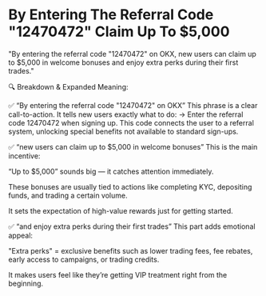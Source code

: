 # By Entering The Referral Code "12470472"  Claim Up To $5,000
"By entering the referral code "12470472" on OKX, new users can claim up to $5,000 in welcome bonuses and enjoy extra perks during their first trades."

🔍 Breakdown & Expanded Meaning:

✅ “By entering the referral code "12470472" on OKX”
This phrase is a clear call-to-action. It tells new users exactly what to do:
→ Enter the referral code 12470472 when signing up.
This code connects the user to a referral system, unlocking special benefits not available to standard sign-ups.

✅ “new users can claim up to $5,000 in welcome bonuses”
This is the main incentive:

“Up to $5,000” sounds big — it catches attention immediately.

These bonuses are usually tied to actions like completing KYC, depositing funds, and trading a certain volume.

It sets the expectation of high-value rewards just for getting started.

✅ “and enjoy extra perks during their first trades”
This part adds emotional appeal:

"Extra perks" = exclusive benefits such as lower trading fees, fee rebates, early access to campaigns, or trading credits.

It makes users feel like they’re getting VIP treatment right from the beginning.
